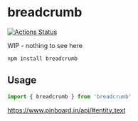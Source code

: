 # breadcrumb
[![Actions Status](https://github.com/bcomnes/breadcrumb/workflows/tests/badge.svg)](https://github.com/bcomnes/breadcrumb/actions)

WIP - nothing to see here

```
npm install breadcrumb
```

## Usage

``` js
import { breadcrumb } from 'breadcrumb'
```

https://www.pinboard.in/api/#entity_text
